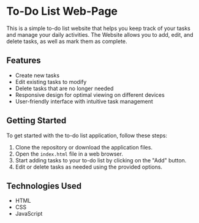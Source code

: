 # To-Do List Web-Page

This is a simple to-do list website that helps you keep track of your tasks and manage your daily activities. The Website allows you to add, edit, and delete tasks, as well as mark them as complete.

## Features

- Create new tasks
- Edit existing tasks to modify
- Delete tasks that are no longer needed
- Responsive design for optimal viewing on different devices
- User-friendly interface with intuitive task management

## Getting Started

To get started with the to-do list application, follow these steps:

1. Clone the repository or download the application files.
2. Open the `index.html` file in a web browser.
3. Start adding tasks to your to-do list by clicking on the "Add" button.
4. Edit or delete tasks as needed using the provided options.

## Technologies Used

- HTML
- CSS
- JavaScript


